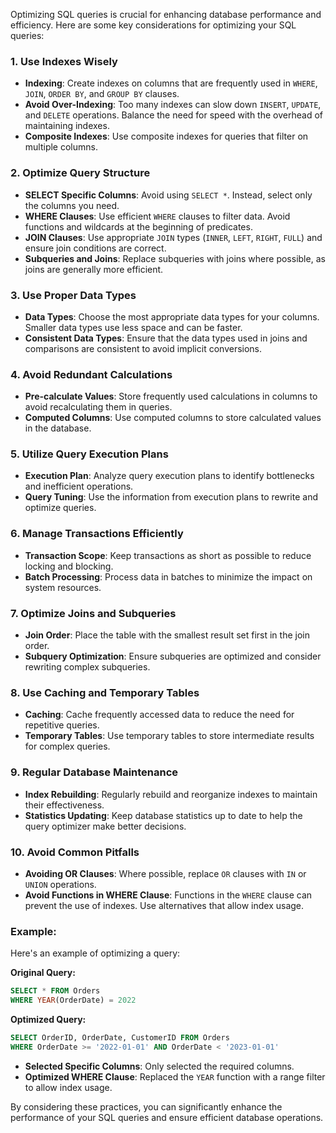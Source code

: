 Optimizing SQL queries is crucial for enhancing database performance and efficiency. Here are some key considerations for optimizing your SQL queries:

### 1. **Use Indexes Wisely**
- **Indexing**: Create indexes on columns that are frequently used in `WHERE`, `JOIN`, `ORDER BY`, and `GROUP BY` clauses.
- **Avoid Over-Indexing**: Too many indexes can slow down `INSERT`, `UPDATE`, and `DELETE` operations. Balance the need for speed with the overhead of maintaining indexes.
- **Composite Indexes**: Use composite indexes for queries that filter on multiple columns.

### 2. **Optimize Query Structure**
- **SELECT Specific Columns**: Avoid using `SELECT *`. Instead, select only the columns you need.
- **WHERE Clauses**: Use efficient `WHERE` clauses to filter data. Avoid functions and wildcards at the beginning of predicates.
- **JOIN Clauses**: Use appropriate `JOIN` types (`INNER`, `LEFT`, `RIGHT`, `FULL`) and ensure join conditions are correct.
- **Subqueries and Joins**: Replace subqueries with joins where possible, as joins are generally more efficient.

### 3. **Use Proper Data Types**
- **Data Types**: Choose the most appropriate data types for your columns. Smaller data types use less space and can be faster.
- **Consistent Data Types**: Ensure that the data types used in joins and comparisons are consistent to avoid implicit conversions.

### 4. **Avoid Redundant Calculations**
- **Pre-calculate Values**: Store frequently used calculations in columns to avoid recalculating them in queries.
- **Computed Columns**: Use computed columns to store calculated values in the database.

### 5. **Utilize Query Execution Plans**
- **Execution Plan**: Analyze query execution plans to identify bottlenecks and inefficient operations.
- **Query Tuning**: Use the information from execution plans to rewrite and optimize queries.

### 6. **Manage Transactions Efficiently**
- **Transaction Scope**: Keep transactions as short as possible to reduce locking and blocking.
- **Batch Processing**: Process data in batches to minimize the impact on system resources.

### 7. **Optimize Joins and Subqueries**
- **Join Order**: Place the table with the smallest result set first in the join order.
- **Subquery Optimization**: Ensure subqueries are optimized and consider rewriting complex subqueries.

### 8. **Use Caching and Temporary Tables**
- **Caching**: Cache frequently accessed data to reduce the need for repetitive queries.
- **Temporary Tables**: Use temporary tables to store intermediate results for complex queries.

### 9. **Regular Database Maintenance**
- **Index Rebuilding**: Regularly rebuild and reorganize indexes to maintain their effectiveness.
- **Statistics Updating**: Keep database statistics up to date to help the query optimizer make better decisions.

### 10. **Avoid Common Pitfalls**
- **Avoiding OR Clauses**: Where possible, replace `OR` clauses with `IN` or `UNION` operations.
- **Avoid Functions in WHERE Clause**: Functions in the `WHERE` clause can prevent the use of indexes. Use alternatives that allow index usage.

### Example:
Here's an example of optimizing a query:

**Original Query:**
```sql
SELECT * FROM Orders
WHERE YEAR(OrderDate) = 2022
```

**Optimized Query:**
```sql
SELECT OrderID, OrderDate, CustomerID FROM Orders
WHERE OrderDate >= '2022-01-01' AND OrderDate < '2023-01-01'
```
- **Selected Specific Columns**: Only selected the required columns.
- **Optimized WHERE Clause**: Replaced the `YEAR` function with a range filter to allow index usage.

By considering these practices, you can significantly enhance the performance of your SQL queries and ensure efficient database operations.
